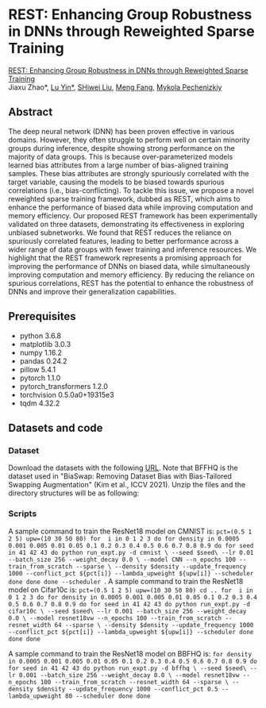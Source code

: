 # REST: Enhancing Group Robustness in DNNs through Reweighted Sparse Training  

[REST: Enhancing Group Robustness in DNNs through Reweighted Sparse Training](link)  
Jiaxu Zhao*, [Lu Yin*](https://luuyin.com/), [SHiwei Liu](https://shiweiliuiiiiiii.github.io/), [Meng Fang](https://mengf1.github.io/), [Mykola Pechenizkiy](https://www.tue.nl/en/research/researchers/mykola-pechenizkiy)  
## Abstract
The deep neural network (DNN) has been proven effective in various domains. However, they often struggle to perform well on certain minority groups during inference, despite showing strong performance on the majority of data groups. This is because over-parameterized models learned bias attributes from a large number of bias-aligned training samples. These bias attributes are strongly spuriously correlated with the target variable, causing the models to be biased towards spurious correlations (i.e., bias-conflicting). To tackle this issue, we propose a novel reweighted sparse training framework, dubbed as REST, which aims to enhance the performance of biased data while improving computation and memory efficiency. Our proposed REST framework has been experimentally validated on three datasets, demonstrating its effectiveness in exploring unbiased subnetworks. We found that REST reduces the reliance on spuriously correlated features, leading to better performance across a wider range of data groups with fewer training and inference resources. We highlight that the REST framework represents a promising approach for improving the performance of DNNs on biased data, while simultaneously improving computation and memory efficiency. By reducing the reliance on spurious correlations, REST has the potential to enhance the robustness of DNNs and improve their generalization capabilities.
## Prerequisites
- python 3.6.8
- matplotlib 3.0.3
- numpy 1.16.2
- pandas 0.24.2
- pillow 5.4.1
- pytorch 1.1.0
- pytorch_transformers 1.2.0
- torchvision 0.5.0a0+19315e3
- tqdm 4.32.2

## Datasets and code 

### Dataset
Download the datasets with the following [URL](https://drive.google.com/drive/folders/1JEOqxrhU_IhkdcRohdbuEtFETUxfNmNT). Note that BFFHQ is the dataset used in "BiaSwap: Removing Dataset Bias with Bias-Tailored Swapping Augmentation" (Kim et al., ICCV 2021). Unzip the files and the directory structures will be as following:
### Scripts
A sample command to train the ResNet18 model on CMNIST is:
`pct=(0.5 1 2 5)
upw=(10 30 50 80)
for  i in 0 1 2 3
do
for density in 0.0005 0.001 0.005 0.01 0.05 0.1 0.2 0.3 0.4 0.5 0.6 0.7 0.8 0.9
do
    for seed in 41 42 43
    do
    python run_expt.py -d cmnist \
        --seed $seed\
        --lr 0.01 --batch_size 256 --weight_decay 0.0 \
      --model CNN --n_epochs 100 --train_from_scratch --sparse \
      --density $density --update_frequency 1000 --conflict_pct ${pct[i]} --lambda_upweight ${upw[i]} --scheduler
    done
done
done
 --scheduler
    `. 
A sample command to train the ResNet18 model on Cifar10c is:
`pct=(0.5 1 2 5)
upw=(10 30 50 80)
cd ..
for  i in 0 1 2 3
do
for density in 0.0005 0.001 0.005 0.01 0.05 0.1 0.2 0.3 0.4 0.5 0.6 0.7 0.8 0.9
do
    for seed in 41 42 43
    do
    python run_expt.py -d cifar10c \
        --seed $seed\
        --lr 0.001 --batch_size 256 --weight_decay 0.0 \
      --model resnet18vw --n_epochs 100 --train_from_scratch --resnet_width 64 --sparse \
      --density $density --update_frequency 1000  --conflict_pct ${pct[i]} --lambda_upweight ${upw[i]} --scheduler
    done
done
done`

A sample command to train the ResNet18 model on BBFHQ is:
`for density in 0.0005 0.001 0.005 0.01 0.05 0.1 0.2 0.3 0.4 0.5 0.6 0.7 0.8 0.9
do
    for seed in 41 42 43
    do
    python run_expt.py -d bffhq \
        --seed $seed\
        --lr 0.001 --batch_size 256 --weight_decay 0.0 \
      --model resnet18vw --n_epochs 100 --train_from_scratch --resnet_width 64 --sparse \
      --density $density --update_frequency 1000 --conflict_pct 0.5 --lambda_upweight 80 --scheduler
    done
done`
